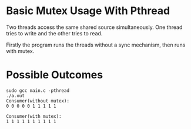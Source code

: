 # Basic Mutex Usage With Pthread
Two threads access the same shared source simultaneously. One thread tries to write and the other tries to read.

Firstly the program runs the threads without a sync mechanism, then runs with mutex.   

# Possible Outcomes
```
sudo gcc main.c -pthread
./a.out
Consumer(without mutex):
0 0 0 0 0 1 1 1 1 1

Consumer(with mutex):
1 1 1 1 1 1 1 1 1 1
```